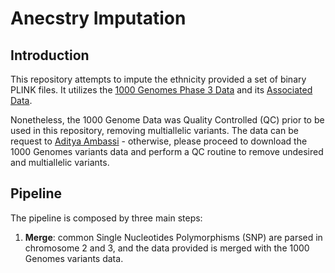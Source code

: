 # Anecstry Imputation


## Introduction 
This repository attempts to impute the ethnicity provided a set of binary PLINK files. It utilizes the [1000 Genomes Phase 3 Data](https://www.internationalgenome.org/data) and its [Associated Data](ftp://ftp.1000genomes.ebi.ac.uk/vol1/ftp/phase3). 

Nonetheless, the 1000 Genome Data was Quality Controlled (QC) prior to be used in this repository, removing multiallelic variants. The data can be request to [Aditya Ambassi](https://github.com/adiamb) - otherwise, please proceed to download the 1000 Genomes variants data and perform a QC routine to remove undesired and multiallelic variants.

## Pipeline

The pipeline is composed by three main steps:
1. **Merge**: common Single Nucleotides Polymorphisms (SNP) are parsed in chromosome 2 and 3, and the data provided is merged with the 1000 Genomes variants data.